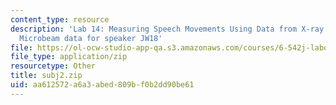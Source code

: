 ```yaml
---
content_type: resource
description: 'Lab 14: Measuring Speech Movements Using Data from X-ray Microbeam System:
  Microbeam data for speaker JW18'
file: https://ol-ocw-studio-app-qa.s3.amazonaws.com/courses/6-542j-laboratory-on-the-physiology-acoustics-and-perception-of-speech-fall-2005/aa612572a6a3abed809bf0b2dd90be61_subj2.zip
file_type: application/zip
resourcetype: Other
title: subj2.zip
uid: aa612572-a6a3-abed-809b-f0b2dd90be61
---
```

